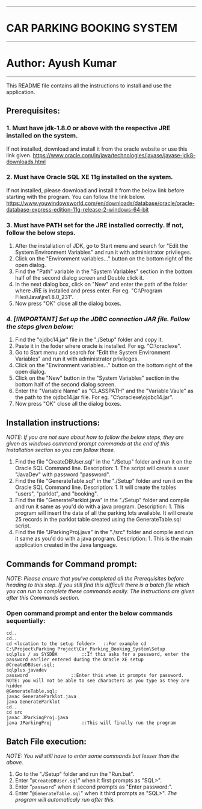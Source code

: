 ---------------------------------------------------------------------------------
# CAR PARKING BOOKING SYSTEM
---------------------------------------------------------------------------------
# Author: Ayush Kumar
---------------------------------------------------------------------------------

This README file contains all the instructions to install and use the application.

## Prerequisites:
### 1. Must have jdk-1.8.0 or above with the respective JRE installed on the system. 
 If not installed, download and install it from the oracle website or use this link given.
https://www.oracle.com/in/java/technologies/javase/javase-jdk8-downloads.html

### 2. Must have Oracle SQL XE 11g installed on the system. 
If not installed, please download and install it from the below link before starting with the program. You can follow the link below.
https://www.youwindowsworld.com/en/downloads/database/oracle/oracle-database-express-edition-11g-release-2-windows-64-bit

### 3. Must have PATH set for the JRE installed correctly. If not, follow the below steps.
1. After the installation of JDK, go to Start menu and search for "Edit the System Environment Variables" and run it with administrator privileges.
2. Click on the "Environment variables..." button on the bottom right of the open dialog.
3. Find the "Path" variable in the "System Variables" section in the bottom half of the second dialog screen and Double click it.
4. In the next dialog box, click on "New" and enter the path of the folder where JRE is installed and press enter. For eg. "C:\Program Files\Java\jre1.8.0_231".
5. Now press "OK" close all the dialog boxes.

### _4. [!IMPORTANT] Set up the JDBC connection JAR file. Follow the steps given below:_
1. Find the "ojdbc14.jar" file in the "./Setup" folder and copy it.
2. Paste it in the foder where oracle is installed. For eg. "C:\oraclexe\".
3. Go to Start menu and search for "Edit the System Environment Variables" and run it with administrator privileges.
4. Click on the "Environment variables..." button on the bottom right of the open dialog.
5. Click on the "New" button in the "System Variables" section in the bottom half of the second dialog screen.
6. Enter the "Variable Name" as "CLASSPATH" and the "Variable Vaule" as the path to the ojdbc14.jar file. For eg. "C:\oraclexe\ojdbc14.jar".
7. Now press "OK" close all the dialog boxes.

## Installation instructions:
_NOTE: If you are not sure about how to follow the below steps, they are given as windows command prompt commands at the end of this Installation section so you can follow those._
1. Find the file "CreateDBUser.sql" in the "./Setup" folder and run it on the Oracle SQL Command line.
	Description:
		1. The script will create a user "JavaDev" with password "password".
2. Find the file "GenerateTable.sql" in the "./Setup" folder and run it on the Oracle SQL Command line.
	Description:
		1. It will create the tables "users", "parklot", and "booking".
3. Find the file "GenerateParklot.java" in the "./Setup" folder and compile and run it same as you'd do with a java program.
	Description:
		1. This program will insert the data of all the parking lots available. It will create 25 records in the parklot table created using the GenerateTable.sql script.
4. Find the file "JParkingProj.java" in the "./src" folder and compile and run it same as you'd do with a java program.
	Description:
		1. This is the main application created in the Java language.
## Commands for Command prompt:
_NOTE: Please ensure that you've completed all the Prerequisites before heading to this step._
_If you still find this difficult there is a batch file which you can run to complete these commands easily. The instructions are given after this Commands section._
### Open command prompt and enter the below commands sequentially:
	cd..
	cd..
	cd <location to the setup folder>	::For example cd C:\Project\Parking Project\Car_Parking_Booking_System\Setup
	sqlplus / as SYSDBA			::If this asks for a password, enter the password earlier entered during the Oracle XE setup
	@CreateDBUser.sql;
	sqlplus javadev
	password				::Enter this when it prompts for password. NOTE: you will not be able to see characters as you type as they are hidden
	@GenerateTable.sql;
	javac GenerateParklot.java
	java GenerateParklot
	cd..
	cd src
	javac JParkingProj.java
	java JParkingProj			::This will finally run the program
##  Batch File execution:
_NOTE: You will still have to enter some commands but lesser than the above._
1. Go to the "./Setup" folder and run the "Run.bat". 
 1. Enter "`@CreateDBUser.sql`" when it first prompts as "SQL>".
 2. Enter "`password`" when it second prompts as "Enter password:".
 3. Enter "`@GenerateTable.sql`" when it third prompts  as "SQL>".
_The program will automaticaly run after this._
